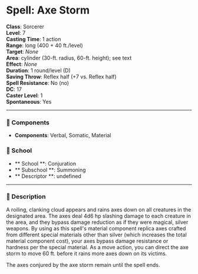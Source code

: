 
# Spell: Axe Storm
**Class**: Sorcerer  
**Level**: 7  
**Casting Time**: 1 action  
**Range**: long (400 + 40 ft./level)  
**Target**: _None_  
**Area**: cylinder (30-ft. radius, 60-ft. height); see text  
**Effect**: _None_  
**Duration**: 1 round/level (D)  
**Saving Throw**: Reflex half (+7 vs. Reflex half)  
**Spell Resistance**: No (no)  
**DC**: 17  
**Caster Level**: 1  
**Spontaneous**: Yes

---

### 🔮 Components
- **Components**: Verbal, Somatic, Material

### 🏫 School
- ** School **: Conjuration
- ** Subschool **: Summoning
- ** Descriptor **: undefined
---

### 📜 Description
A roiling, clanking cloud appears and rains axes down on all creatures in the designated area. The axes deal 4d6 hp slashing damage to each creature in the area, and they bypass damage reduction as if they were magical, silver weapons. By using as this spell's material component replica axes crafted from different special materials other than silver (which increases the total material component cost), your axes bypass damage resistance or hardness per the special material. As a move action, you can direct the axe storm to move 60 ft. before it rains more axes down on its victims.

The axes conjured by the axe storm remain until the spell ends.
